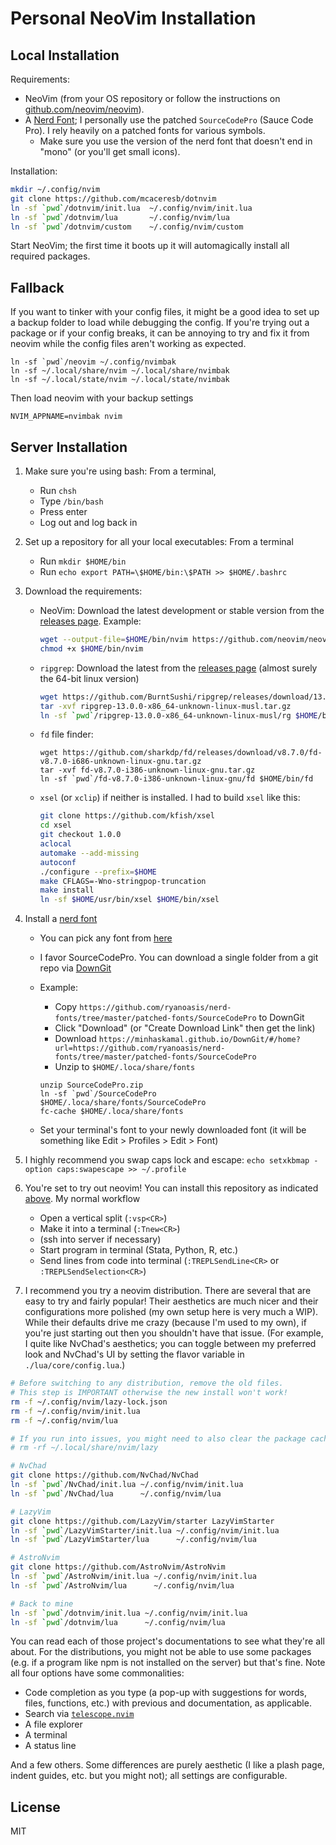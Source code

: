 Personal NeoVim Installation
============================

Local Installation
------------------

Requirements:

- NeoVim (from your OS repository or follow the instructions on [github.com/neovim/neovim](https://github.com/neovim/neovim)).
- A [Nerd Font](https://github.com/ryanoasis/nerd-fonts); I personally use the patched `SourceCodePro` (Sauce Code Pro). I rely heavily on a patched fonts for various symbols.
    - Make sure you use the version of the nerd font that doesn't end in "mono" (or you'll get small icons).

Installation:

```bash
mkdir ~/.config/nvim
git clone https://github.com/mcaceresb/dotnvim
ln -sf `pwd`/dotnvim/init.lua  ~/.config/nvim/init.lua
ln -sf `pwd`/dotnvim/lua       ~/.config/nvim/lua
ln -sf `pwd`/dotnvim/custom    ~/.config/nvim/custom
```

Start NeoVim; the first time it boots up it will automagically install all required packages.

Fallback
--------

If you want to tinker with your config files, it might be a good idea to set up a backup folder to load while debugging the config. If you're trying out a package or if your config breaks, it can be annoying to try and fix it from neovim while the config files aren't working as expected.

```
ln -sf `pwd`/neovim ~/.config/nvimbak
ln -sf ~/.local/share/nvim ~/.local/share/nvimbak
ln -sf ~/.local/state/nvim ~/.local/state/nvimbak
```

Then load neovim with your backup settings

```
NVIM_APPNAME=nvimbak nvim
```

Server Installation
-------------------

1. Make sure you're using bash: From a terminal,

    - Run `chsh`
    - Type `/bin/bash`
    - Press enter
    - Log out and log back in

2. Set up a repository for all your local executables: From a terminal

    - Run `mkdir $HOME/bin`
    - Run `echo export PATH=\$HOME/bin:\$PATH >> $HOME/.bashrc`

3. Download the requirements:

    - NeoVim: Download the latest development or stable version from the [releases page](https://github.com/neovim/neovim/releases). Example:

        ```bash
        wget --output-file=$HOME/bin/nvim https://github.com/neovim/neovim/releases/download/v0.9.1/nvim.appimage
        chmod +x $HOME/bin/nvim
        ```

    - `ripgrep`: Download the latest from the [releases page](https://github.com/BurntSushi/ripgrep/releases) (almost surely the 64-bit linux version)

        ```bash
        wget https://github.com/BurntSushi/ripgrep/releases/download/13.0.0/ripgrep-13.0.0-x86_64-unknown-linux-musl.tar.gz
        tar -xvf ripgrep-13.0.0-x86_64-unknown-linux-musl.tar.gz
        ln -sf `pwd`/ripgrep-13.0.0-x86_64-unknown-linux-musl/rg $HOME/bin/rg
        ```

    - `fd` file finder:

        ```
        wget https://github.com/sharkdp/fd/releases/download/v8.7.0/fd-v8.7.0-i686-unknown-linux-gnu.tar.gz
        tar -xvf fd-v8.7.0-i386-unknown-linux-gnu.tar.gz
        ln -sf `pwd`/fd-v8.7.0-i386-unknown-linux-gnu/fd $HOME/bin/fd
        ```

    - `xsel` (or `xclip`) if neither is installed. I had to build `xsel` like this:

        ```bash
        git clone https://github.com/kfish/xsel
        cd xsel
        git checkout 1.0.0
        aclocal
        automake --add-missing
        autoconf
        ./configure --prefix=$HOME
        make CFLAGS=-Wno-stringpop-truncation
        make install
        ln -sf $HOME/usr/bin/xsel $HOME/bin/xsel
        ```

4. Install a [nerd font](https://github.com/ryanoasis/nerd-fonts)

    - You can pick any font from [here](https://github.com/ryanoasis/nerd-fonts/tree/master/patched-fonts)
    - I favor SourceCodePro. You can download a single folder from a git repo via [DownGit](https://minhaskamal.github.io/DownGit/#/home)
    - Example: 

        - Copy `https://github.com/ryanoasis/nerd-fonts/tree/master/patched-fonts/SourceCodePro` to DownGit
        - Click "Download" (or "Create Download Link" then get the link)
        - Download `https://minhaskamal.github.io/DownGit/#/home?url=https://github.com/ryanoasis/nerd-fonts/tree/master/patched-fonts/SourceCodePro`
        - Unzip to `$HOME/.loca/share/fonts`

        ```
        unzip SourceCodePro.zip
        ln -sf `pwd`/SourceCodePro $HOME/.loca/share/fonts/SourceCodePro
        fc-cache $HOME/.loca/share/fonts
        ```

    - Set your terminal's font to your newly downloaded font (it will be something like Edit > Profiles > Edit > Font)

5. I highly recommend you swap caps lock and escape: `echo setxkbmap -option caps:swapescape >> ~/.profile`

6. You're set to try out neovim! You can install this repository as indicated [above](#local-installation). My normal workflow

    - Open a vertical split (`:vsp<CR>`)
    - Make it into a terminal (`:Tnew<CR>`)
    - (ssh into server if necessary)
    - Start program in terminal (Stata, Python, R, etc.)
    - Send lines from code into terminal (`:TREPLSendLine<CR>` or `:TREPLSendSelection<CR>`)

7. I recommend you try a neovim distribution. There are several that are easy to try and fairly popular! Their aesthetics are much nicer and their configurations more polished (my own setup here is very much a WIP). While their defaults drive me crazy (because I'm used to my own), if you're just starting out then you shouldn't have that issue. (For example, I quite like NvChad's aesthetics; you can toggle between my preferred look and NvChad's UI by setting the flavor variable in `./lua/core/config.lua`.)

```bash
# Before switching to any distribution, remove the old files.
# This step is IMPORTANT otherwise the new install won't work!
rm -f ~/.config/nvim/lazy-lock.json
rm -f ~/.config/nvim/init.lua
rm -f ~/.config/nvim/lua

# If you run into issues, you might need to also clear the package cache
# rm -rf ~/.local/share/nvim/lazy

# NvChad
git clone https://github.com/NvChad/NvChad
ln -sf `pwd`/NvChad/init.lua ~/.config/nvim/init.lua
ln -sf `pwd`/NvChad/lua      ~/.config/nvim/lua

# LazyVim
git clone https://github.com/LazyVim/starter LazyVimStarter
ln -sf `pwd`/LazyVimStarter/init.lua ~/.config/nvim/init.lua
ln -sf `pwd`/LazyVimStarter/lua      ~/.config/nvim/lua

# AstroNvim
git clone https://github.com/AstroNvim/AstroNvim
ln -sf `pwd`/AstroNvim/init.lua ~/.config/nvim/init.lua
ln -sf `pwd`/AstroNvim/lua      ~/.config/nvim/lua

# Back to mine
ln -sf `pwd`/dotnvim/init.lua ~/.config/nvim/init.lua
ln -sf `pwd`/dotnvim/lua      ~/.config/nvim/lua
```

You can read each of those project's documentations to see what they're all about. For the distributions, you might not be able to use some packages (e.g. if a program like npm is not installed on the server) but that's fine. Note all four options have some commonalities:

- Code completion as you type (a pop-up with suggestions for words, files, functions, etc.) with previous and documentation, as applicable.
- Search via [`telescope.nvim`](https://github.com/nvim-telescope/telescope.nvim)
- A file explorer
- A terminal
- A status line

And a few others. Some differences are purely aesthetic (I like a plash page, indent guides, etc. but you might not); all settings are configurable.

License
-------

MIT
